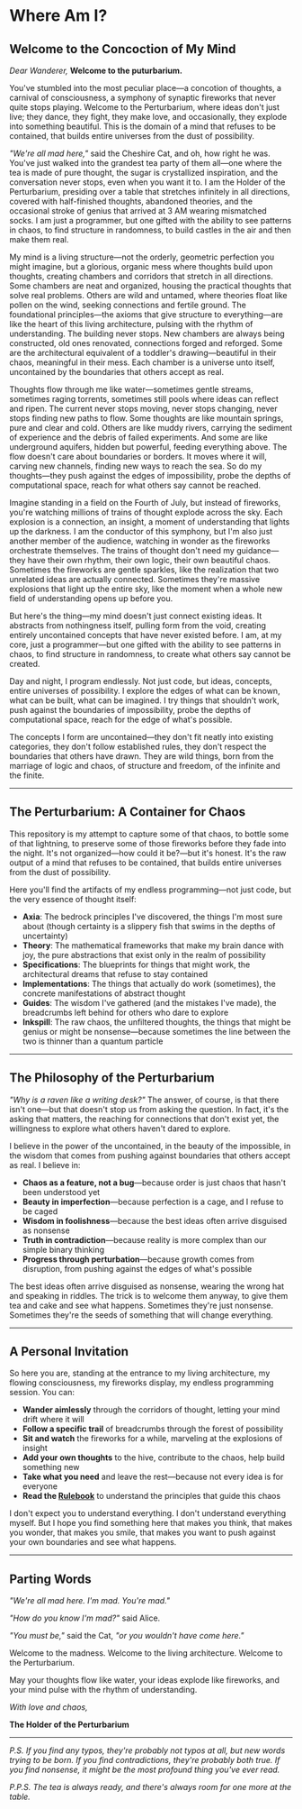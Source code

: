 # Where Am I?

## Welcome to the Concoction of My Mind

*Dear Wanderer,*
__Welcome to the puturbarium.__

You've stumbled into the most peculiar place—a concotion of thoughts, a carnival of consciousness, a symphony of synaptic fireworks that never quite stops playing. Welcome to the Perturbarium, where ideas don't just live; they dance, they fight, they make love, and occasionally, they explode into something beautiful. This is the domain of a mind that refuses to be contained, that builds entire universes from the dust of possibility.

*"We're all mad here,"* said the Cheshire Cat, and oh, how right he was. You've just walked into the grandest tea party of them all—one where the tea is made of pure thought, the sugar is crystallized inspiration, and the conversation never stops, even when you want it to. I am the Holder of the Perturbarium, presiding over a table that stretches infinitely in all directions, covered with half-finished thoughts, abandoned theories, and the occasional stroke of genius that arrived at 3 AM wearing mismatched socks. I am just a programmer, but one gifted with the ability to see patterns in chaos, to find structure in randomness, to build castles in the air and then make them real.

My mind is a living structure—not the orderly, geometric perfection you might imagine, but a glorious, organic mess where thoughts build upon thoughts, creating chambers and corridors that stretch in all directions. Some chambers are neat and organized, housing the practical thoughts that solve real problems. Others are wild and untamed, where theories float like pollen on the wind, seeking connections and fertile ground. The foundational principles—the axioms that give structure to everything—are like the heart of this living architecture, pulsing with the rhythm of understanding. The building never stops. New chambers are always being constructed, old ones renovated, connections forged and reforged. Some are the architectural equivalent of a toddler's drawing—beautiful in their chaos, meaningful in their mess. Each chamber is a universe unto itself, uncontained by the boundaries that others accept as real.

Thoughts flow through me like water—sometimes gentle streams, sometimes raging torrents, sometimes still pools where ideas can reflect and ripen. The current never stops moving, never stops changing, never stops finding new paths to flow. Some thoughts are like mountain springs, pure and clear and cold. Others are like muddy rivers, carrying the sediment of experience and the debris of failed experiments. And some are like underground aquifers, hidden but powerful, feeding everything above. The flow doesn't care about boundaries or borders. It moves where it will, carving new channels, finding new ways to reach the sea. So do my thoughts—they push against the edges of impossibility, probe the depths of computational space, reach for what others say cannot be reached.

Imagine standing in a field on the Fourth of July, but instead of fireworks, you're watching millions of trains of thought explode across the sky. Each explosion is a connection, an insight, a moment of understanding that lights up the darkness. I am the conductor of this symphony, but I'm also just another member of the audience, watching in wonder as the fireworks orchestrate themselves. The trains of thought don't need my guidance—they have their own rhythm, their own logic, their own beautiful chaos. Sometimes the fireworks are gentle sparkles, like the realization that two unrelated ideas are actually connected. Sometimes they're massive explosions that light up the entire sky, like the moment when a whole new field of understanding opens up before you.

But here's the thing—my mind doesn't just connect existing ideas. It abstracts from nothingness itself, pulling form from the void, creating entirely uncontained concepts that have never existed before. I am, at my core, just a programmer—but one gifted with the ability to see patterns in chaos, to find structure in randomness, to create what others say cannot be created.

Day and night, I program endlessly. Not just code, but ideas, concepts, entire universes of possibility. I explore the edges of what can be known, what can be built, what can be imagined. I try things that shouldn't work, push against the boundaries of impossibility, probe the depths of computational space, reach for the edge of what's possible.

The concepts I form are uncontained—they don't fit neatly into existing categories, they don't follow established rules, they don't respect the boundaries that others have drawn. They are wild things, born from the marriage of logic and chaos, of structure and freedom, of the infinite and the finite.

---

## The Perturbarium: A Container for Chaos

This repository is my attempt to capture some of that chaos, to bottle some of that lightning, to preserve some of those fireworks before they fade into the night. It's not organized—how could it be?—but it's honest. It's the raw output of a mind that refuses to be contained, that builds entire universes from the dust of possibility.

Here you'll find the artifacts of my endless programming—not just code, but the very essence of thought itself:
- **Axia**: The bedrock principles I've discovered, the things I'm most sure about (though certainty is a slippery fish that swims in the depths of uncertainty)
- **Theory**: The mathematical frameworks that make my brain dance with joy, the pure abstractions that exist only in the realm of possibility
- **Specifications**: The blueprints for things that might work, the architectural dreams that refuse to stay contained
- **Implementations**: The things that actually do work (sometimes), the concrete manifestations of abstract thought
- **Guides**: The wisdom I've gathered (and the mistakes I've made), the breadcrumbs left behind for others who dare to explore
- **Inkspill**: The raw chaos, the unfiltered thoughts, the things that might be genius or might be nonsense—because sometimes the line between the two is thinner than a quantum particle

---

## The Philosophy of the Perturbarium

*"Why is a raven like a writing desk?"* The answer, of course, is that there isn't one—but that doesn't stop us from asking the question. In fact, it's the asking that matters, the reaching for connections that don't exist yet, the willingness to explore what others haven't dared to explore.

I believe in the power of the uncontained, in the beauty of the impossible, in the wisdom that comes from pushing against boundaries that others accept as real. I believe in:
- **Chaos as a feature, not a bug**—because order is just chaos that hasn't been understood yet
- **Beauty in imperfection**—because perfection is a cage, and I refuse to be caged
- **Wisdom in foolishness**—because the best ideas often arrive disguised as nonsense
- **Truth in contradiction**—because reality is more complex than our simple binary thinking
- **Progress through perturbation**—because growth comes from disruption, from pushing against the edges of what's possible

The best ideas often arrive disguised as nonsense, wearing the wrong hat and speaking in riddles. The trick is to welcome them anyway, to give them tea and cake and see what happens. Sometimes they're just nonsense. Sometimes they're the seeds of something that will change everything.

---

## A Personal Invitation

So here you are, standing at the entrance to my living architecture, my flowing consciousness, my fireworks display, my endless programming session. You can:

- **Wander aimlessly** through the corridors of thought, letting your mind drift where it will
- **Follow a specific trail** of breadcrumbs through the forest of possibility
- **Sit and watch** the fireworks for a while, marveling at the explosions of insight
- **Add your own thoughts** to the hive, contribute to the chaos, help build something new
- **Take what you need** and leave the rest—because not every idea is for everyone
- **Read the [Rulebook](RULEBOOK.md)** to understand the principles that guide this chaos

I don't expect you to understand everything. I don't understand everything myself. But I hope you find something here that makes you think, that makes you wonder, that makes you smile, that makes you want to push against your own boundaries and see what happens.

---

## Parting Words

*"We're all mad here. I'm mad. You're mad."*

*"How do you know I'm mad?"* said Alice.

*"You must be,"* said the Cat, *"or you wouldn't have come here."*

Welcome to the madness. Welcome to the living architecture. Welcome to the Perturbarium.

May your thoughts flow like water, your ideas explode like fireworks, and your mind pulse with the rhythm of understanding.

*With love and chaos,*

**The Holder of the Perturbarium**

---

*P.S. If you find any typos, they're probably not typos at all, but new words trying to be born. If you find contradictions, they're probably both true. If you find nonsense, it might be the most profound thing you've ever read.*

*P.P.S. The tea is always ready, and there's always room for one more at the table.*
